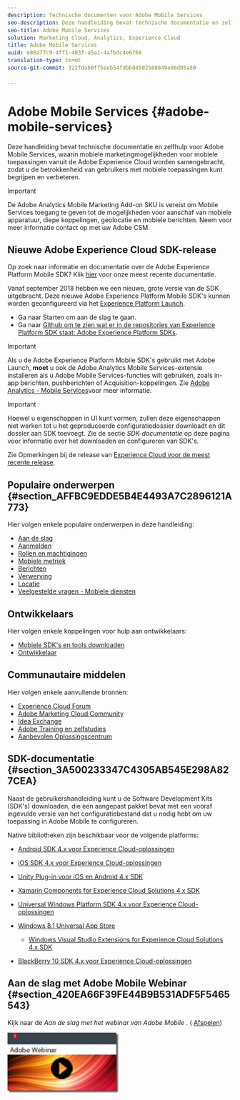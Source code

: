 ```yaml
---
description: Technische documenten voor Adobe Mobile Services
seo-description: Deze handleiding bevat technische documentatie en zelfhulp voor Adobe Mobile Services, waarin mobiele marketingmogelijkheden voor mobiele toepassingen vanuit de Adobe Experience Cloud worden samengebracht, zodat u de betrokkenheid van gebruikers met mobiele toepassingen kunt begrijpen en verbeteren.
seo-title: Adobe Mobile Services
solution: Marketing Cloud, Analytics, Experience Cloud
title: Adobe Mobile Services
uuid: e86a77c9-4ff1-403f-a5a1-4afbdc4e6f68
translation-type: tm+mt
source-git-commit: 322fdab0ff5eeb54fdbb04502508849e86d05a50

---
```



# Adobe Mobile Services {#adobe-mobile-services}

Deze handleiding bevat technische documentatie en zelfhulp voor Adobe Mobile Services, waarin mobiele marketingmogelijkheden voor mobiele toepassingen vanuit de Adobe Experience Cloud worden samengebracht, zodat u de betrokkenheid van gebruikers met mobiele toepassingen kunt begrijpen en verbeteren.

>[!IMPORTANT]
>
>De Adobe Analytics Mobile Marketing Add-on SKU is vereist om Mobile Services toegang te geven tot de mogelijkheden voor aanschaf van mobiele apparatuur, diepe koppelingen, geolocatie en mobiele berichten. Neem voor meer informatie contact op met uw Adobe CSM.

## Nieuwe Adobe Experience Cloud SDK-release

Op zoek naar informatie en documentatie over de Adobe Experience Platform Mobile SDK? Klik [hier](https://aep-sdks.gitbook.io/docs/) voor onze meest recente documentatie.

Vanaf september 2018 hebben we een nieuwe, grote versie van de SDK uitgebracht. Deze nieuwe Adobe Experience Platform Mobile SDK&#39;s kunnen worden geconfigureerd via het [Experience Platform Launch](https://www.adobe.com/experience-platform/launch.html).

* Ga naar Starten om aan de slag te gaan.
* Ga naar [Github om te zien wat er in de repositories van Experience Platform SDK staat: Adobe Experience Platform SDKs](https://github.com/Adobe-Marketing-Cloud/acp-sdks).

>[!IMPORTANT]
>
> Als u de Adobe Experience Platform Mobile SDK&#39;s gebruikt met Adobe Launch, **moet** u ook de Adobe Analytics Mobile Services-extensie installeren als u Adobe Mobile Services-functies wilt gebruiken, zoals in-app berichten, pushberichten of Acquisition-koppelingen. Zie [Adobe Analytics - Mobile Services](https://aep-sdks.gitbook.io/docs/using-mobile-extensions/adobe-analytics-mobile-services)voor meer informatie.

>[!IMPORTANT]
>
>Hoewel u eigenschappen in UI kunt vormen, zullen deze eigenschappen niet werken tot u het geproduceerde configuratiedossier downloadt en dit dossier aan SDK toevoegt. Zie de sectie *SDK-documentatie* op deze pagina voor informatie over het downloaden en configureren van SDK&#39;s.

Zie Opmerkingen bij de release van [Experience Cloud voor de meest recente release](https://docs.adobe.com/content/help/en/release-notes/experience-cloud/current.html).

## Populaire onderwerpen {#section_AFFBC9EDDE5B4E4493A7C2896121A773}

Hier volgen enkele populaire onderwerpen in deze handleiding:

* [Aan de slag](/help/using/gs/gs.md)
* [Aanmelden](/help/using/gs/gs-signin.md)
* [Rollen en machtigingen](/help/using/gs/c-mob-roles-and-permissions.md)
* [Mobiele metriek](/help/using/gs/metrics/metrics.md)
* [Berichten](/help/using/in-app-messaging/in-app-messaging.md)
* [Verwerving](/help/using/acquisition-main/acquisition-main.md)
* [Locatie](/help/using/location/c-location-overview.md)
* [Veelgestelde vragen - Mobiele diensten](/help/using/faq-mobile.md)

## Ontwikkelaars

Hier volgen enkele koppelingen voor hulp aan ontwikkelaars:

* [Mobiele SDK&#39;s en tools downloaden](/help/using/c-manage-app-settings/c-mob-confg-app/t-config-analytics/download-sdk.md)
* [Ontwikkelaar](https://docs.adobe.com/content/help/en/analytics/implementation/home.html)

## Communautaire middelen

Hier volgen enkele aanvullende bronnen:

* [Experience Cloud Forum](https://forums.adobe.com/community/experience-cloud)
* [Adobe Marketing Cloud Community](https://helpx.adobe.com/marketing-cloud.html?promoid=KAWSE)
* [Idea Exchange](https://forums.adobe.com/community/experience-cloud/analytics-cloud/analytics)
* [Adobe Training en zelfstudies](https://helpx.adobe.com/learning.html?promoid=KAUDK)
* [Aanbevolen Oplossingscentrum](https://www.adobe.com/marketing-cloud.html)

## SDK-documentatie {#section_3A500233347C4305AB545E298A827CEA}

Naast de gebruikershandleiding kunt u de Software Development Kits (SDK&#39;s) downloaden, die een aangepast pakket bevat met een vooraf ingevulde versie van het configuratiebestand dat u nodig hebt om uw toepassing in Adobe Mobile te configureren.

Native bibliotheken zijn beschikbaar voor de volgende platforms:

* [Android SDK 4.x voor Experience Cloud-oplossingen](/help/android/overview.md)
* [iOS SDK 4.x voor Experience Cloud-oplossingen](/help/ios/overview.md)
* [Unity Plug-in voor iOS en Android 4.x SDK](/help/unity/get-started.md)
* [Xamarin Components for Experience Cloud Solutions 4.x SDK](/help/xamarin/get-started.md)
* [Universal Windows Platform SDK 4.x voor Experience Cloud-oplossingen](/help/universal-windows/overview.md)
* [Windows 8.1 Universal App Store](/help/windows-appstore/overview.md)

   * [Windows Visual Studio Extensions for Experience Cloud Solutions 4.x SDK](/help/windows-appstore/extensions/win-vse-4x.md)

* [BlackBerry 10 SDK 4.x voor Experience Cloud-oplossingen](/help/blackberry/overview.md)

## Aan de slag met Adobe Mobile Webinar {#section_420EA66F39FE44B9B531ADF5F5465543}

Kijk naar de *Aan de slag met het webinar van Adobe Mobile* . ( [Afspelen](https://adobe.ly/PsxCFn))

[  ![](assets/webinar.png) ](https://adobe.ly/PsxCFn)
